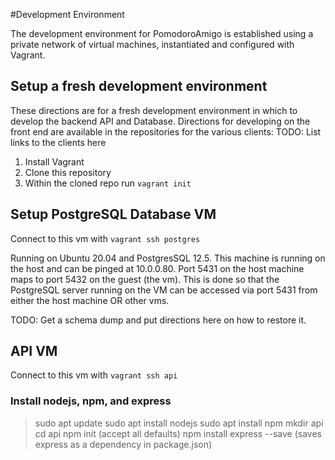 #Development Environment

The development environment for PomodoroAmigo is established using a private network of virtual machines, instantiated and configured with Vagrant.

## Setup a fresh development environment
These directions are for a fresh development environment in which to develop the backend API and Database.
Directions for developing on the front end are available in the repositories for the various clients:
TODO: List links to the clients here

1. Install Vagrant
2. Clone this repository
3. Within the cloned repo run `vagrant init`

## Setup PostgreSQL Database VM
Connect to this vm with `vagrant ssh postgres`

Running on Ubuntu 20.04 and PostgresSQL 12.5.
This machine is running on the host and can be pinged at 10.0.0.80.
Port 5431 on the host machine maps to port 5432 on the guest (the vm).
This is done so that the PostgreSQL server running on the VM can be accessed via port 5431 from either the host machine OR other vms.

TODO: Get a schema dump and put directions here on how to restore it.

## API VM
Connect to this vm with `vagrant ssh api`
### Install nodejs, npm, and express
>sudo apt update
>sudo apt install nodejs
>sudo apt install npm
>mkdir api
>cd api
>npm init (accept all defaults)
>npm install express --save (saves express as a dependency in package.json)
